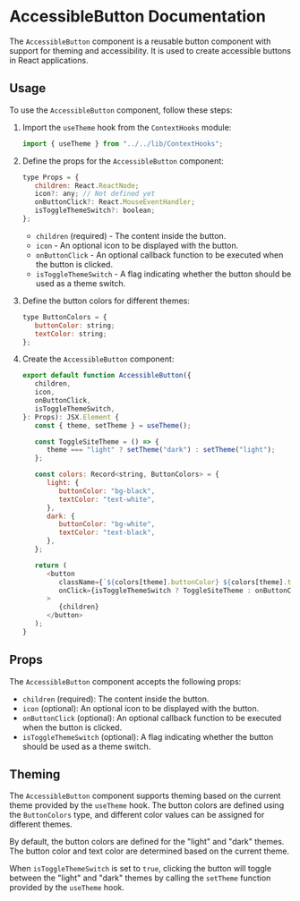 # AccessibleButton Documentation

The `AccessibleButton` component is a reusable button component with support for theming and accessibility. It is used to create accessible buttons in React applications.

## Usage

To use the `AccessibleButton` component, follow these steps:

1. Import the `useTheme` hook from the `ContextHooks` module:

   ```javascript
   import { useTheme } from "../../lib/ContextHooks";
   ```

2. Define the props for the `AccessibleButton` component:

   ```javascript
   type Props = {
      children: React.ReactNode;
      icon?: any; // Not defined yet
      onButtonClick?: React.MouseEventHandler;
      isToggleThemeSwitch?: boolean;
   };
   ```

   - `children` (required) - The content inside the button.
   - `icon` - An optional icon to be displayed with the button.
   - `onButtonClick` - An optional callback function to be executed when the button is clicked.
   - `isToggleThemeSwitch` - A flag indicating whether the button should be used as a theme switch.

3. Define the button colors for different themes:

   ```javascript
   type ButtonColors = {
      buttonColor: string;
      textColor: string;
   };
   ```

4. Create the `AccessibleButton` component:

   ```javascript
   export default function AccessibleButton({
      children,
      icon,
      onButtonClick,
      isToggleThemeSwitch,
   }: Props): JSX.Element {
      const { theme, setTheme } = useTheme();

      const ToggleSiteTheme = () => {
         theme === "light" ? setTheme("dark") : setTheme("light");
      };

      const colors: Record<string, ButtonColors> = {
         light: {
            buttonColor: "bg-black",
            textColor: "text-white",
         },
         dark: {
            buttonColor: "bg-white",
            textColor: "text-black",
         },
      };

      return (
         <button
            className={`${colors[theme].buttonColor} ${colors[theme].textColor} h-[fit-content] w-[fit-content] font-bold p-2 rounded after:content-['_↗']`}
            onClick={isToggleThemeSwitch ? ToggleSiteTheme : onButtonClick}
         >
            {children}
         </button>
      );
   }
   ```

## Props

The `AccessibleButton` component accepts the following props:

- `children` (required): The content inside the button.
- `icon` (optional): An optional icon to be displayed with the button.
- `onButtonClick` (optional): An optional callback function to be executed when the button is clicked.
- `isToggleThemeSwitch` (optional): A flag indicating whether the button should be used as a theme switch.

## Theming

The `AccessibleButton` component supports theming based on the current theme provided by the `useTheme` hook. The button colors are defined using the `ButtonColors` type, and different color values can be assigned for different themes.

By default, the button colors are defined for the "light" and "dark" themes. The button color and text color are determined based on the current theme.

When `isToggleThemeSwitch` is set to `true`, clicking the button will toggle between the "light" and "dark" themes by calling the `setTheme` function provided by the `useTheme` hook.